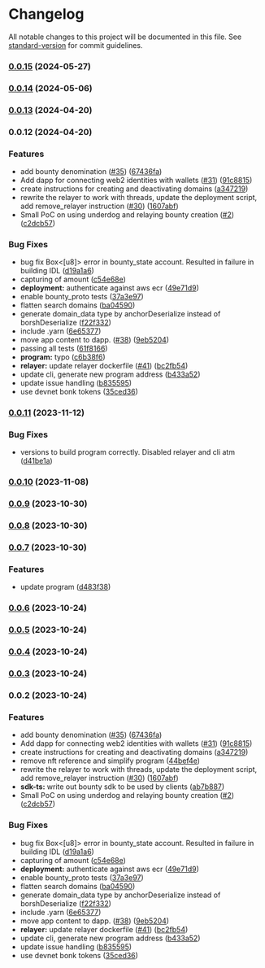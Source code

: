 # Changelog

All notable changes to this project will be documented in this file. See [standard-version](https://github.com/conventional-changelog/standard-version) for commit guidelines.

### [0.0.15](https://github.com/sandblizzard/rewards-v1/compare/v0.0.14...v0.0.15) (2024-05-27)

### [0.0.14](https://github.com/sandblizzard/rewards-v1/compare/v0.0.13...v0.0.14) (2024-05-06)

### [0.0.13](https://github.com/sandblizzard/rewards-v1/compare/v0.0.12...v0.0.13) (2024-04-20)

### 0.0.12 (2024-04-20)


### Features

* add bounty denomination ([#35](https://github.com/sandblizzard/rewards-v1/issues/35)) ([67436fa](https://github.com/sandblizzard/rewards-v1/commit/67436fa78f9ff61a922110f7fbe98e84cc594732))
* Add dapp for connecting web2 identities with wallets ([#31](https://github.com/sandblizzard/rewards-v1/issues/31)) ([91c8815](https://github.com/sandblizzard/rewards-v1/commit/91c881596eabc4e66b27a727b5e87897b6876d4b))
* create instructions for creating and deactivating domains ([a347219](https://github.com/sandblizzard/rewards-v1/commit/a3472190f95bf82473a9be9d14045aa029f864ea))
* rewrite the relayer to work with threads, update the deployment script, add remove_relayer instruction ([#30](https://github.com/sandblizzard/rewards-v1/issues/30)) ([1607abf](https://github.com/sandblizzard/rewards-v1/commit/1607abf753d5830c2b5bb99681b179c4d5282350))
* Small PoC on using underdog and relaying bounty creation ([#2](https://github.com/sandblizzard/rewards-v1/issues/2)) ([c2dcb57](https://github.com/sandblizzard/rewards-v1/commit/c2dcb571ec5b59913f7ebc4e1780384acf016cb1))


### Bug Fixes

* bug fix Box<[u8]> error in bounty_state account. Resulted in failure in building IDL ([d19a1a6](https://github.com/sandblizzard/rewards-v1/commit/d19a1a60055d62158a67d942e75f57b180d4bd2f))
* capturing of amount ([c54e68e](https://github.com/sandblizzard/rewards-v1/commit/c54e68e26903c931a1a1ed71408d0dee1ea9a4a2))
* **deployment:** authenticate against aws ecr ([49e71d9](https://github.com/sandblizzard/rewards-v1/commit/49e71d9e6aaa23d0eadaaca429b8c7519f9ea29f))
* enable bounty_proto tests ([37a3e97](https://github.com/sandblizzard/rewards-v1/commit/37a3e97d6169d4178d1663816c3206b24079a361))
* flatten search domains ([ba04590](https://github.com/sandblizzard/rewards-v1/commit/ba0459074b8c5d33c48223d70521b0d2a2109817))
* generate domain_data type by anchorDeserialize instead of borshDeserialize ([f22f332](https://github.com/sandblizzard/rewards-v1/commit/f22f332a77d59bb70f39d4d196d3dbdb98186e80))
* include .yarn ([6e65377](https://github.com/sandblizzard/rewards-v1/commit/6e653771b1a4d51f3c8d5406dd7c33da1ff1cd17))
* move app content to dapp. ([#38](https://github.com/sandblizzard/rewards-v1/issues/38)) ([9eb5204](https://github.com/sandblizzard/rewards-v1/commit/9eb5204d7fa7c04001ca1fd8ce6a05eefe75bab8))
* passing all tests ([61f8166](https://github.com/sandblizzard/rewards-v1/commit/61f8166a18a73d145bda514ec008d81d705422bf))
* **program:** typo ([c6b38f6](https://github.com/sandblizzard/rewards-v1/commit/c6b38f60bb7d97a217c4dd1c8747c1985125cf7d))
* **relayer:** update relayer dockerfile ([#41](https://github.com/sandblizzard/rewards-v1/issues/41)) ([bc2fb54](https://github.com/sandblizzard/rewards-v1/commit/bc2fb542900be2a40716060c38c7c69e8cb67e81))
* update cli, generate new program address ([b433a52](https://github.com/sandblizzard/rewards-v1/commit/b433a5228e1ac69d2981f9385c84c1db94cef1a3))
* update issue handling ([b835595](https://github.com/sandblizzard/rewards-v1/commit/b835595144dd6206591a2606684188393fd094d0))
* use devnet bonk tokens ([35ced36](https://github.com/sandblizzard/rewards-v1/commit/35ced36121ffa70e745f0dbb06f50fff16b90032))

### [0.0.11](https://github.com/sandblizzard/rewards-v1/compare/v0.0.10...v0.0.11) (2023-11-12)


### Bug Fixes

* versions to build program correctly. Disabled relayer and cli atm ([d41be1a](https://github.com/sandblizzard/rewards-v1/commit/d41be1a7a13b0d13f24880cad4a97f0fb99096a4))

### [0.0.10](https://github.com/sandblizzard/rewards-v1/compare/v0.0.9...v0.0.10) (2023-11-08)

### [0.0.9](https://github.com/sandblizzard/rewards-v1/compare/v0.0.8...v0.0.9) (2023-10-30)

### [0.0.8](https://github.com/sandblizzard/rewards-v1/compare/v0.0.7...v0.0.8) (2023-10-30)

### [0.0.7](https://github.com/sandblizzard/rewards-v1/compare/v0.0.6...v0.0.7) (2023-10-30)


### Features

* update program ([d483f38](https://github.com/sandblizzard/rewards-v1/commit/d483f389c7911473de38a3a673bb4fcf32a1a474))

### [0.0.6](https://github.com/sandblizzard/rewards-v1/compare/v0.0.5...v0.0.6) (2023-10-24)

### [0.0.5](https://github.com/sandblizzard/rewards-v1/compare/v0.0.4...v0.0.5) (2023-10-24)

### [0.0.4](https://github.com/sandblizzard/rewards-v1/compare/v0.0.3...v0.0.4) (2023-10-24)

### [0.0.3](https://github.com/sandblizzard/rewards-v1/compare/v0.0.2...v0.0.3) (2023-10-24)

### 0.0.2 (2023-10-24)


### Features

* add bounty denomination ([#35](https://github.com/sandblizzard/rewards-v1/issues/35)) ([67436fa](https://github.com/sandblizzard/rewards-v1/commit/67436fa78f9ff61a922110f7fbe98e84cc594732))
* Add dapp for connecting web2 identities with wallets ([#31](https://github.com/sandblizzard/rewards-v1/issues/31)) ([91c8815](https://github.com/sandblizzard/rewards-v1/commit/91c881596eabc4e66b27a727b5e87897b6876d4b))
* create instructions for creating and deactivating domains ([a347219](https://github.com/sandblizzard/rewards-v1/commit/a3472190f95bf82473a9be9d14045aa029f864ea))
* remove nft reference and simplify program ([44bef4e](https://github.com/sandblizzard/rewards-v1/commit/44bef4ee62b01900863026a79c5507ad46afee6c))
* rewrite the relayer to work with threads, update the deployment script, add remove_relayer instruction ([#30](https://github.com/sandblizzard/rewards-v1/issues/30)) ([1607abf](https://github.com/sandblizzard/rewards-v1/commit/1607abf753d5830c2b5bb99681b179c4d5282350))
* **sdk-ts:** write out bounty sdk to be used by clients ([ab7b887](https://github.com/sandblizzard/rewards-v1/commit/ab7b887dfa1db0a104cf71900ed42c5057967ea9))
* Small PoC on using underdog and relaying bounty creation ([#2](https://github.com/sandblizzard/rewards-v1/issues/2)) ([c2dcb57](https://github.com/sandblizzard/rewards-v1/commit/c2dcb571ec5b59913f7ebc4e1780384acf016cb1))


### Bug Fixes

* bug fix Box<[u8]> error in bounty_state account. Resulted in failure in building IDL ([d19a1a6](https://github.com/sandblizzard/rewards-v1/commit/d19a1a60055d62158a67d942e75f57b180d4bd2f))
* capturing of amount ([c54e68e](https://github.com/sandblizzard/rewards-v1/commit/c54e68e26903c931a1a1ed71408d0dee1ea9a4a2))
* **deployment:** authenticate against aws ecr ([49e71d9](https://github.com/sandblizzard/rewards-v1/commit/49e71d9e6aaa23d0eadaaca429b8c7519f9ea29f))
* enable bounty_proto tests ([37a3e97](https://github.com/sandblizzard/rewards-v1/commit/37a3e97d6169d4178d1663816c3206b24079a361))
* flatten search domains ([ba04590](https://github.com/sandblizzard/rewards-v1/commit/ba0459074b8c5d33c48223d70521b0d2a2109817))
* generate domain_data type by anchorDeserialize instead of borshDeserialize ([f22f332](https://github.com/sandblizzard/rewards-v1/commit/f22f332a77d59bb70f39d4d196d3dbdb98186e80))
* include .yarn ([6e65377](https://github.com/sandblizzard/rewards-v1/commit/6e653771b1a4d51f3c8d5406dd7c33da1ff1cd17))
* move app content to dapp. ([#38](https://github.com/sandblizzard/rewards-v1/issues/38)) ([9eb5204](https://github.com/sandblizzard/rewards-v1/commit/9eb5204d7fa7c04001ca1fd8ce6a05eefe75bab8))
* **relayer:** update relayer dockerfile ([#41](https://github.com/sandblizzard/rewards-v1/issues/41)) ([bc2fb54](https://github.com/sandblizzard/rewards-v1/commit/bc2fb542900be2a40716060c38c7c69e8cb67e81))
* update cli, generate new program address ([b433a52](https://github.com/sandblizzard/rewards-v1/commit/b433a5228e1ac69d2981f9385c84c1db94cef1a3))
* update issue handling ([b835595](https://github.com/sandblizzard/rewards-v1/commit/b835595144dd6206591a2606684188393fd094d0))
* use devnet bonk tokens ([35ced36](https://github.com/sandblizzard/rewards-v1/commit/35ced36121ffa70e745f0dbb06f50fff16b90032))
